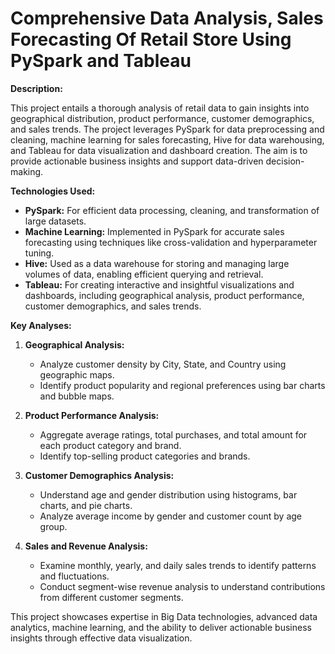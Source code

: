 # Comprehensive Data Analysis, Sales Forecasting Of Retail Store Using PySpark and Tableau

**Description:**

This project entails a thorough analysis of retail data to gain insights into geographical distribution, product performance, customer demographics, and sales trends. The project leverages PySpark for data preprocessing and cleaning, machine learning for sales forecasting, Hive for data warehousing, and Tableau for data visualization and dashboard creation. The aim is to provide actionable business insights and support data-driven decision-making.

**Technologies Used:**

- **PySpark:** For efficient data processing, cleaning, and transformation of large datasets.
- **Machine Learning:** Implemented in PySpark for accurate sales forecasting using techniques like cross-validation and hyperparameter tuning.
- **Hive:** Used as a data warehouse for storing and managing large volumes of data, enabling efficient querying and retrieval.
- **Tableau:** For creating interactive and insightful visualizations and dashboards, including geographical analysis, product performance, customer demographics, and sales trends.

**Key Analyses:**

1. **Geographical Analysis:**
   - Analyze customer density by City, State, and Country using geographic maps.
   - Identify product popularity and regional preferences using bar charts and bubble maps.

2. **Product Performance Analysis:**
   - Aggregate average ratings, total purchases, and total amount for each product category and brand.
   - Identify top-selling product categories and brands.

3. **Customer Demographics Analysis:**
   - Understand age and gender distribution using histograms, bar charts, and pie charts.
   - Analyze average income by gender and customer count by age group.

4. **Sales and Revenue Analysis:**
   - Examine monthly, yearly, and daily sales trends to identify patterns and fluctuations.
   - Conduct segment-wise revenue analysis to understand contributions from different customer segments.

This project showcases expertise in Big Data technologies, advanced data analytics, machine learning, and the ability to deliver actionable business insights through effective data visualization.
